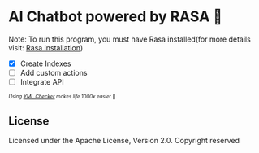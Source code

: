 # AI Chatbot powered by RASA :robot:
  
Note: To run this program, you must have Rasa installed(for more details visit: [Rasa installation](https://rasa.com/docs/rasa/user-guide/installation/))

- [x] Create Indexes
- [ ] Add custom actions
- [ ] Integrate API

<sup><sup>*Using [YML Checker](http://www.yamllint.com/) makes life 1000x easier* :pray:</sup></sup>
  
## License
Licensed under the Apache License, Version 2.0.
Copyright reserved
